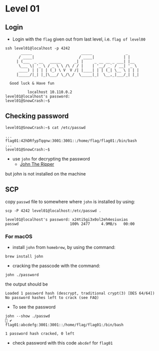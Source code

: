 # Level 01

## Login

- Login with the `flag` given out from last level, i.e. `flag of level00`

```
ssh level01@localhost -p 4242
	   _____                      _____               _
	  / ____|                    / ____|             | |
	 | (___  _ __   _____      _| |     _ __ __ _ ___| |__
	  \___ \| '_ \ / _ \ \ /\ / / |    | '__/ _` / __| '_ \
	  ____) | | | | (_) \ V  V /| |____| | | (_| \__ \ | | |
	 |_____/|_| |_|\___/ \_/\_/  \_____|_|  \__,_|___/_| |_|

  Good luck & Have fun

          localhost 10.110.0.2
level01@localhost's password:
level01@SnowCrash:~$
```

## Checking password

```
level01@SnowCrash:~$ cat /etc/passwd

...
flag01:42hDRfypTqqnw:3001:3001::/home/flag/flag01:/bin/bash
...
level01@SnowCrash:~$
```

- use `john` for decrypting the password
	- [John The Ripper](https://www.openwall.com/john/)

but john is not installed on the machine

## SCP

copy `passwd` file to somewhere where `john` is installed by using:

```
scp -P 4242 level01@localhost:/etc/passwd .

level01@localhost's password: x24ti5gi3x0ol2eh4esiuxias
passwd                       100% 2477     4.9MB/s   00:00
```

### For macOS
- install `john` from `homebrew`, by using the command:

```
brew install john
```

- cracking the passcode with the command:
```
john ./password
```

the output should be
```
Loaded 1 password hash (descrypt, traditional crypt(3) [DES 64/64])
No password hashes left to crack (see FAQ)
```

- To see the password

```
john --show ./passwd                                                                                                                                                                            ✔
flag01:abcdefg:3001:3001::/home/flag/flag01:/bin/bash

1 password hash cracked, 0 left
```

- check password with this code `abcdef` for `flag01`
